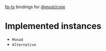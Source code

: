 [fp-ts](https://github.com/gcanti/fp-ts) bindings for [@most/core](https://github.com/mostjs/core)

# Implemented instances

- `Monad`
- `Alternative`
